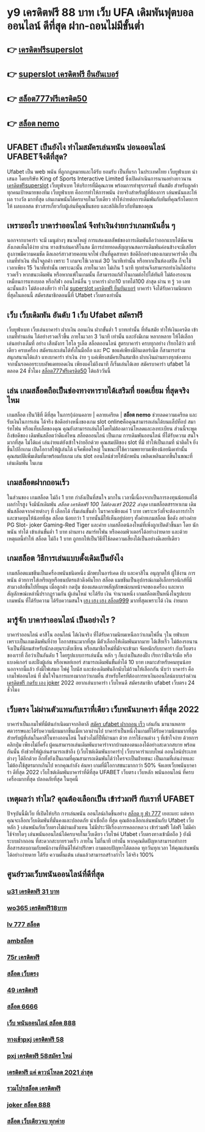 # y9 เครดิตฟรี 88 บาท เว็บ UFA  เดิมพันฟุตบอลออนไลน์ ดีที่สุด ฝาก-ถอนไม่มีขั้นต่ำ

## 👉 [เครดิตฟรีsuperslot](https://www.ufaeat.com/credit-free-50/)
## 👉 [superslot เครดิตฟรี ยืนยันเบอร์](https://www.ufaeat.com/credit-free-50/)
## 👉 [สล็อต777ฟรีเครดิต50](https://www.ufaeat.com/register/)
## 👉 [สล็อต nemo](https://www.ufaeat.com/ทางเข้ายูฟ่าเบท-ufabet/)

## UFABET เป็นยังไง ทำไมสมัครเล่นพนัน บ่อนออนไลน์ UFABETจึงดีที่สุด?

Ufabet  เป็น web พนัน ที่ถูกกฎหมายและได้รับ ยอมรับ  เป็นที่แรก ในประเทศไทย เว็บยูฟ่าเบท นำเสนอ โดยบริษัท King of Sports Interactive Limited ซึ่งเปิดดำเนินการนานอย่างยาวนาน  [เครดิตฟรีsuperslot](https://www.ufaeat.com/credit-free-50/) เว็บยูฟ่าเบท ให้บริการที่มีคุณภาพ พร้อมการทำธุรกรรมที่ ทันสมัย สำหรับลูกค้าทุกคนเป้าหมายของทีม เว็บยูฟ่าเบท คือการทำให้การพนัน ง่ายจริงสำหรับผู้ที่ต้องการ เล่นพนันและให้ผล รางวัล มากที่สุด เล่นเกมพนันได้ครบจบในเว็บเดียว ทำให้ง่ายต่อการเดิมพันกับทีมที่คุณรักโดยการให้ ผลบอลสด ข่าวสารเกี่ยวกับผู้เล่นที่คุณชื่นชอบ และสถิติเกี่ยวกับทีมของคุณ


##  เพราะอะไร บาคาร่าออนไลน์  จึงทำเงินง่ายกว่าเกมพนันอื่น ๆ 

นอกจากบาคาร่า จะมี เมนูต่างๆ  ขนาดใหญ่ การแสดงผลลัพธ์ของการเดิมพันถือว่าออกแบบได้ชัดเจนสังเกตเห็นได้ง่าย ผ่าน ทางเข้าเล่นคาสิโนสด  มีการถ่ายทอดสัญญาณสดการเดิมพันค่อนข้างจะมีเสถียรสูงภาพมีความคมชัด ดีลเลอร์สาวสวยคอยแจกไพ่ เป็นที่ดูดสายตา ข้อดีอีกอย่างของเกมบาคาร่าคือ เป็นเกมที่ทำเงิน  ทันใจลูกค้า  เพราะ 1 เกมจะใช้เวลาแต่ 30 วินาทีเท่านั้น หรือหากเป็นห้องสปีด ก็จะใช้เวลาเพียง 15  วินาที่เท่านั้น เพราะฉะนั้น  ภายในเวลา ไม่เกิน 1 นาที ทุกท่านจึงสามารถทำเงินได้อย่างรวดเร็ว หากชนะเดิมพัน หรือหากแพ้ในเกมนั้น ก็สามารถแก้ตัวในเกมต่อไปได้ทันที ไม่ต้องรอนานเหมือนการแทงบอล หรือกีฬา ออนไลน์อื่น ๆ บาคาร่า ฝาก10 บาทได้100 ล่าสุด ผ่าน ท รู้ วอ เลท ฉะนั้นแล้ว ไม่ต้องสงสัยว่า ทำไม่ [superslot เครดิตฟรี ยืนยันเบอร์](https://www.ufaeat.com/register/) บาคาร่า จึงได้รับความนิยมากที่สุดในตอนนี้ สมัครสมาชิกตอนนี้ที่ Ufabet  เว็บตรงเท่านั้น


## เว็บ เว็บเดิมพัน  อันดับ 1  เว็บ Ufabet  สมัครฟรี

 เว็บยูฟ่าเบท  เว็บเล่นบาคาร่า ฝากเงิน ถอนเงิน  ฝากขั้นต่ำ 1 บาทเท่านั้น ที่ทันสมัย ทำให้เงินเครดิต เข้าเกมที่ท่านเล่น ได้อย่างรวดเร็วขึ้น ภายในเวลา  3 วินาที  เท่านั้น และยังมีเกม หลากหลาย  ให้ได้เลือกเล่นอย่างเต็มที่   อย่าง เสือมังกร ไฮโล รูเล็ต สล็อตออนไลน์ สูตรบาคาร่า ครบทุกอย่าง เรียกได้ว่า มาที่เดียว  ครบเครื่อง สมัครและเล่นได้ทั้งในมือถือ และ PC ขอแค่เพียงมีอินเตอร์เน็ต ก็สามารถร่วมสนุกสนานได้แล้ว แทงบาคาร่า  ทำเงิน ง่าย ๆ แค่เพียงสมัครเป็นสมาชิก ฝากเงินผ่านทางทุกช่องทาง จากนั้นรอคอยระบบอัพเดทยอดเงิน เพียงแค่ไม่ถึงนาที ก็เริ่มเล่นได้เลย สมัครบาคาร่า ufabet ได้ตลอด 24 ชั่วโมง [สล็อต777ฟรีเครดิต50](https://www.ufaeat.com/ทางเข้ายูฟ่าเบท-ufabet/) ได้แล้ววันนี้ 


## เล่น เกมสล็อตถือเป็นช่องทางหารายได้เสริมที่ ยอดเยี่ยม ที่สุดจริงไหม

เกมสล็อต เป็นวิธีที่ ดีที่สุด ในการ{ผ่อนคลาย | คลายเครียด | **สล็อต nemo** ช่วยลดความเครียด และรับเงินในการเล่น ได้จริง ข้อดีอย่างหนึ่งของเกม slot onlineคือคุณสามารถเล่นได้บนแล็ปท็อป สมาร์ทโฟน หรือแท็บเล็ตของคุณ คุณยังสามารถเล่นได้โดยไม่ต้องดาวน์โหลดและลงทะเบียน ส่วนนี้จะพูดถึงข้อดีของ เดิมพันสล็อตว่าดีแค่ไหน  สล็อตออนไลน์ เป็นเกม  การเดิมพันออนไลน์ ที่ได้รับความ สนใจ มากที่สุด  ไม่ได้แค่ เล่นง่ายแต่ยังเข้าใจง่ายอีกด้วย คุณสมบัติของ slot ที่มี ทำให้เป็นเกมที่ น่าติดใจ ยิ่งขึ้นไปอีกเกม เปิดโอกาสให้ผู้เล่นได้ แจ็คพ็อตใหญ่ ในขณะที่ใช้ความพยายามเพียงน้อยนิดเท่านั้น คุณสมบัติเพิ่มเติมที่มาพร้อมกับเกม เล่น slot ออนไลน์ช่วยให้นักพนัน เพลิดเพลินมากขึ้นในขณะที่ เล่นเดิมพัน ในเกม


##  เกมสล็อตฝากถอนเร็ว 

ในส่วนของ เกมสล็อต ไม่ถึง  1 บาท กำลังเป็นที่สนใจ มากใน เวลานี้เนื่องจากเป็นการลงทุนน้อยแต่ได้ผลกำไรสูง จึงมีนักเดิมพัน *สล็อต เครดิตฟรี 100 ไม่ต้องแชร์ 2022 ล่าสุด*   เกมสล็อตสรรหาเกม เดิมพันสล็อตจากค่ายต่างๆ ที่ เลือกได้  เริ่มเล่นขั้นต่ำ   ในราคาเพียงแค่ 1 บาท เพราะหวังที่จะต้องการกำไรและขาดทุนให้น้อยที่สุด สล็อต  น้อยกว่า   1 บาทนั้นมีให้เห็นอยู่บ่อยๆ  ทั้งค่ายเกมสล็อต ชื่อดัง อย่างค่าย PG Slot- joker Gaming-Red Tiger และค่าย เกมสล็อตน้องใหม่ที่เพิ่งถูกเปิดตัวขึ้นมา โดย นักพนัน   ทำได้ เข้าเล่นขั้นต่ำ  1 บาท ผ่านทาง สมาร์ทโฟน หรือคอมพิวเตอร์ได้อย่างง่ายดาย และด้วยเหตุผลนี้ทำให้ สล็อต  ไม่ถึง  1 บาท ถูกยกให้เป็นวิธีที่ใช้ลดความเสี่ยงได้เป็นอย่างดีเลยทีเดียว


##  เกมสล็อต วิธีการเล่นแบบดั้งเดิมเป็นยังไง

 เกมสล็อตแมชชีนเป็นเครื่องพนันชนิดหนึ่ง มักพบในอาร์เคด ผับ และคาสิโน อนุญาตให้ ผู้ใช้งาน  การพนัน ด้วยการใส่เหรียญหรือธนบัตรแล้วดึงคันโยก สล็อต แมชชีนเป็นอุปกรณ์เกมอิเล็กทรอนิกส์ที่มีสามวงล้อขึ้นไปที่หมุน เมื่อลูกค้า กดปุ่ม ช่องแสดงภาพสัญลักษณ์บนหน้าจอของเครื่อง และหากสัญลักษณ์เหล่านี้ปรากฏรวมกัน  ผู้เล่นใหม่ จะได้รับ เงิน จำนวนหนึ่ง  เกมสล็อตเป็นหนึ่งในรูปแบบ เกมพนัน ที่ได้รับความ  ได้รับความสนใจ [เฮง เฮง เฮง สล็อต999](https://www.ufaeat.com/ufabet-master-login/) มากที่สุดเพราะได้ เงิน ง่ายมาก


## มารู้จัก บาคาร่าออนไลน์  เป็นอย่างไร ? 

บาคาร่าออนไลน์  คาสิโน ออนไลน์ ได้เงินจริง  ที่ได้รับความนิยมเหนือกว่าเกมไพ่อื่น ๆใน ยฟ่าเบท  เพราะเป็นเกมเดิมพันที่ง่าย  โอกาสชนะมากที่สุด  มีตัวเลือกให้เดิมพันมากมาย ได้เสียเร็ว ไม่ต้องรอนาน จึงเป็นที่นิยมสำหรับนักลงทุนระดับเซียน หรือสมาชิกใหม่ที่มักจะเข้ามา  จัดหนักกับบาคาร่า  กับเว็บตรง ของเราที่  ถือว่าเป็นอันดับ 1 โดยรูปแบบการเล่นนั้น หลัก ๆ ก็แบ่งเป็นสองฝั่ง เรียกว่าฝั่งเจ้ามือ หรือ แบงค์เกอร์ และฝั่งผู้เล่น หรือเพลย์เยอร์ สามารถเดิมพันขั้นต่ำได้ 10 บาท เหมาะสำหรับคนทุนน้อย นอกจากนี้แล้ว ยังมีไพ่เสมอ ไพ่คู่ โบนัส และช่องเดิมพันอีกนับไม่ถ้วนให้เลือกกัน นับว่า บาคาร่า คือเกมไพ่ออนไลน์ ที่  มั่นใจในการเแทงมากกว่าเกมอื่น สำหรับใครที่ต้องการหาเงินออนไลน์แบบเร่งด่วน [เครดิตฟรี กดรับ เอง joker](https://www.ufaeat.com/regis-ufabet-master-free/) 2022 อยากเล่นบาคาร่า เว็บไหนดี สมัครสมาชิก ufabet เว็บตรง  24 ชั่วโมง


## เว็บตรง ไม่ผ่านตัวแทนกับเราที่เดียว  เว็บพนันบาคาร่า ดีที่สุด 2022 

บาคาร่าเป็นเกมไพ่ที่มีต้นกำเนิดมาจากอิตาลี  [สมัคร ufabet ฝากถอน เร็ว](https://www.ufaeat.com/register/) เล่นกัน  มานานหลายศตวรรษและได้รับความนิยมมากขึ้นเมื่อเวลาผ่านไป บาคาร่าเป็นหนึ่งในเกมที่ได้รับความนิยมมากที่สุดสำหรับผู้ที่เล่นในคาสิโนทางออนไลน์ ในช่วงไม่กี่ปีที่ผ่านมา ด้วย    การใช้งานต่าง ๆ  ที่เข้าใจง่าย ด้วยการ คลิกปุ่ม  เพียงไม่กี่ครั้ง ผู้คนสามารถเล่นเดิมพันบาคาร่าจากบ้านของตนเองได้อย่างสะดวกสบาย  พร้อมกันนั้น ยังช่วยให้ผู้เล่นสามารถเข้าถึง {เว็บไซต์เดิมพันบาคาร่า|  เว็บบาคาร่าแบบใหม่ ออนไลน์ประเภทต่างๆ ได้อีกด้วย อีกทั้งยังเป็นเกมที่คุณสามารถเดิมพันได้ว่าใครจะเป็นฝ่ายชนะ เป็นเกมที่เล่นง่ายและไม่ต้องใช้สูตรมากเกินไป หากคุณกำลัง ค้นหา  เกมที่มีโอกาสชนะมากกว่า 50%  จัดเลยเว็บพนันบาคาร่า ดีที่สุด 2022  เว็บไซต์เดิมพันบาคาร่าที่ดีที่สุด UFABET เว็บตรง เว็บหลัก พนันออนไลน์ ที่ครบเครื่องมากที่สุด ปลอดภัยที่สุด ในยุคนี้


## เหตุผลว่า ทำไม? คุณต้องเลือกเป็น เข้าร่วมฟรี กับเราที่ UFABET

ปัจจุบันนี้มีเว็บ  ที่เปิดให้บริก การเล่นพนัน  ออนไลน์เกิดขึ้นอย่าง [สล็อต ยู ฟ่า 777](https://www.ufaeat.com/) เยอะแยะ แต่หากคุณจะเลือกเว็บเดิมพันที่มั่นคงและปลอดภัย  น่าเชื่อถือ ที่สุด คุณต้องเลือกเล่นพนันกับ  Ufabet เว็บหลัก } เล่นพนันกับเว็บตรงไม่ผ่านเตัวแทน  ไม่มีประวัติเรื่องการหลอกหลวง   เข้าร่วมฟรี ได้ฟรี ไม่มีค่าใช้จ่ายใดๆ เล่นพนันออนไลน์ได้ครบจบในเว็บเดียว เว็บไซค์ Ufabet เว็บตรงทางเข้ามือถือ  } ยังมีระบบฝากถอน ที่สะดวกสะบายรวดเร็ว ภายใน  ไม่กี่นาที  เท่านั้น หากคุณติดปัญหาสามารถทำการ สื่อสารสอบถามกับพนักงานที่ยินดีให้คำปรึกษา ถามตอบปัญหาได้ตลอด  ทุกวันทุกเวลา ให้คุณเล่นพนันได้อย่างง่ายดาย ได้รับ ความตื่นเต้น  เล่นแล้วสามารถสร้างกำไร ได้จริง 100% 


## ศูนย์รวมเว็บพนันออนไลน์ที่ดีที่สุด

### [u31 เครดิตฟรี 31 บาท](https://atom.io/themes/ทางเข้า%20UFAEAT%20เว็บตรง%20UFABET%20bet911%20เครดิตฟรี%20008%20สล็อต%20ฟรีเครดิต%20100%)
### [wo365 เครดิตฟรี18บาท](https://atom.io/themes/ทางเข้า%20UFAEAT%20เว็บตรง%20UFABET%20สล็อตเติมtrue%20wallet%20ไม่มีขั้นต่ํา2020เครดิตฟรี%20008%20สล็อต%20ฟรีเครดิต%20100%)
### [lv 777 สล็อต](https://atom.io/themes/ทางเข้า%20UFAEAT%20เว็บตรง%20UFABET%20เว็บ777สล็อต%20008%20สล็อต%20ฟรีเครดิต%20100%)
### [ambสล็อต](https://atom.io/themes/ทางเข้า%20UFAEAT%20เว็บตรง%20UFABET%20เครดิตฟรี88-888%20008%20สล็อต%20ฟรีเครดิต%20100%)
### [75r เครดิตฟรี](https://atom.io/themes/ทางเข้า%20UFAEAT%20เว็บตรง%20UFABET%20pg%20เครดิตฟรี%2050%20ไม่ต้องแชร์ล่าสุด%20008%20สล็อต%20ฟรีเครดิต%20100%)
### [สล็อต เว็บตรง](https://atom.io/themes/ทางเข้า%20UFAEAT%20เว็บตรง%20UFABET%20super%20bonus888%20เครดิตฟรี%20008%20สล็อต%20ฟรีเครดิต%20100%)
### [49 เครดิตฟรี](https://atom.io/themes/ทางเข้า%20UFAEAT%20เว็บตรง%20UFABET%20ดาวน์โหลด%20สล็อต%20xo1234%20008%20สล็อต%20ฟรีเครดิต%20100%)
### [สล็อต 6666](https://atom.io/themes/ทางเข้า%20UFAEAT%20เว็บตรง%20UFABET%20mbสล็อต%20008%20สล็อต%20ฟรีเครดิต%20100%)
### [เว็บ พนันออนไลน์ สล็อต 888](https://atom.io/themes/ทางเข้า%20UFAEAT%20เว็บตรง%20UFABET%20bet2you%20เครดิตฟรี%20008%20สล็อต%20ฟรีเครดิต%20100%)
### [ทางเข้าpxj เครดิตฟรี 58](https://atom.io/themes/ทางเข้า%20UFAEAT%20เว็บตรง%20UFABET%20สล็อต%20เกมส์%20ไหนดี%20โบนัสแตกบ่อย%202021%20008%20สล็อต%20ฟรีเครดิต%20100%)
### [pxj เครดิตฟรี 58สมัคร ใหม่](https://atom.io/themes/ทางเข้า%20UFAEAT%20เว็บตรง%20UFABET%20เครดิตฟรี%2050%20ยืนยันเบอร์%202021%20008%20สล็อต%20ฟรีเครดิต%20100%)
### [เครดิตฟรี แค่ ดาวน์โหลด 2021 ล่าสุด](https://atom.io/themes/ทางเข้า%20UFAEAT%20เว็บตรง%20UFABET%20สล็อต333%20008%20สล็อต%20ฟรีเครดิต%20100%)
### [รวมโปรสล็อต เครดิตฟรี](https://atom.io/themes/ทางเข้า%20UFAEAT%20เว็บตรง%20UFABET%20เครดิตฟรี%20แค่%20ดาวน์โหลด%202021%20ล่าสุด%20008%20สล็อต%20ฟรีเครดิต%20100%)
### [joker สล็อต 888](https://atom.io/themes/ทางเข้า%20UFAEAT%20เว็บตรง%20UFABET%20pxj%20เครดิตฟรี%2058สมัคร%20ใหม่%20008%20สล็อต%20ฟรีเครดิต%20100%)
### [สล็อต เว็บเดียวจบ ทุกค่าย](https://atom.io/themes/ทางเข้า%20UFAEAT%20เว็บตรง%20UFABET%20รวม%20เว็บ%20สล็อต%20ฝาก%2010%20รับ%20100%20วอ%20เลท%202021%20008%20สล็อต%20ฟรีเครดิต%20100%)